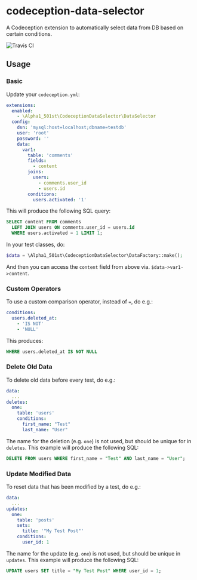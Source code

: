 # codeception-data-selector
A Codeception extension to automatically select data from DB based on certain conditions.

![Travis CI](https://travis-ci.org/501st-alpha1/codeception-data-selector.svg?branch=master)

## Usage

### Basic

Update your `codeception.yml`:

```yaml
extensions:
  enabled:
    - \Alpha1_501st\CodeceptionDataSelector\DataSelector
  config:
    dsn: 'mysql:host=localhost;dbname=testdb'
    user: 'root'
    password: ''
    data:
      var1:
        table: 'comments'
        fields:
          - content
        joins:
          users:
            - comments.user_id
            - users.id
        conditions:
          users.activated: '1'
```

This will produce the following SQL query:

```sql
SELECT content FROM comments
  LEFT JOIN users ON comments.user_id = users.id
  WHERE users.activated = 1 LIMIT 1;
```

In your test classes, do:

```php
$data = \Alpha1_501st\CodeceptionDataSelector\DataFactory::make();
```

And then you can access the `content` field from above via. `$data->var1->content`.

### Custom Operators

To use a custom comparison operator, instead of `=`, do e.g.:

```yaml
conditions:
  users.deleted_at:
    - 'IS NOT'
    - 'NULL'
```

This produces:

```sql
WHERE users.deleted_at IS NOT NULL
```

### Delete Old Data

To delete old data before every test, do e.g.:

```yaml
data:
  ...
deletes:
  one:
    table: 'users'
    conditions:
      first_name: "Test"
      last_name: "User"
```

The name for the deletion (e.g. `one`) is not used, but should be unique for in `deletes`. This example will produce the following SQL:

```sql
DELETE FROM users WHERE first_name = "Test" AND last_name = "User";
```

### Update Modified Data

To reset data that has been modified by a test, do e.g.:

```yaml
data:
  ...
updates:
  one:
    table: 'posts'
    sets:
      title: '"My Test Post"'
    conditions:
      user_id: 1
```

The name for the update (e.g. `one`) is not used, but should be unique in `updates`. This example will produce the following SQL:

```sql
UPDATE users SET title = "My Test Post" WHERE user_id = 1;
```
